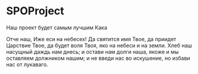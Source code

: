 # SPOProject
Наш проект будет самым лучшим
Кака

Отче наш, Иже еси на небесех! Да святится имя Твое, да приидет Царствие Твое, да будет воля Твоя,
яко на небеси и на земли. Хлеб наш насущный даждь нам днесь; и остави нам долги наша, якоже и мы
оставляем должником нашим; и не введи нас во искушение, но избави нас от лукаваго.